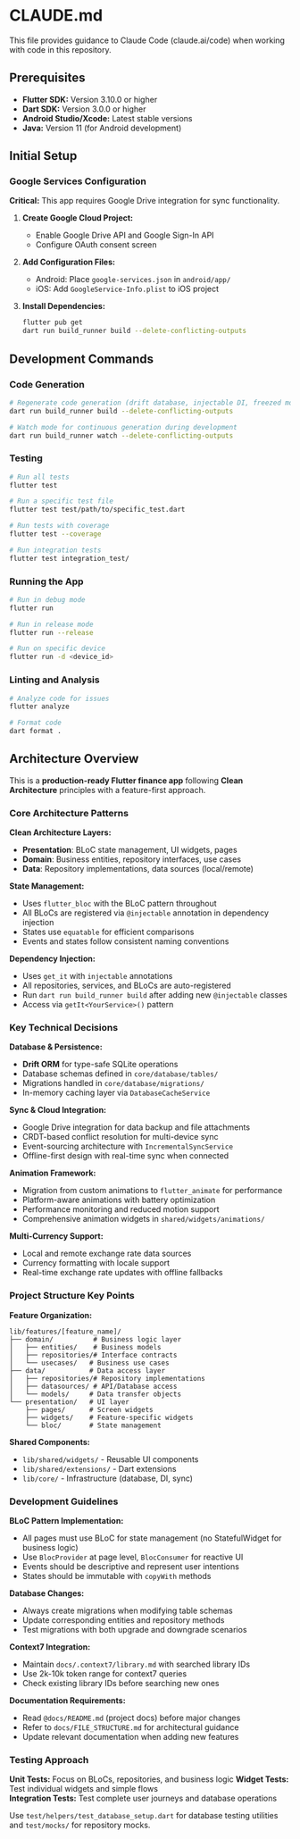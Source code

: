 # CLAUDE.md

This file provides guidance to Claude Code (claude.ai/code) when working with code in this repository.

## Prerequisites

- **Flutter SDK:** Version 3.10.0 or higher
- **Dart SDK:** Version 3.0.0 or higher  
- **Android Studio/Xcode:** Latest stable versions
- **Java:** Version 11 (for Android development)

## Initial Setup

### Google Services Configuration
**Critical:** This app requires Google Drive integration for sync functionality.

1. **Create Google Cloud Project:**
   - Enable Google Drive API and Google Sign-In API
   - Configure OAuth consent screen

2. **Add Configuration Files:**
   - Android: Place `google-services.json` in `android/app/`
   - iOS: Add `GoogleService-Info.plist` to iOS project

3. **Install Dependencies:**
   ```bash
   flutter pub get
   dart run build_runner build --delete-conflicting-outputs
   ```

## Development Commands

### Code Generation
```bash
# Regenerate code generation (drift database, injectable DI, freezed models)
dart run build_runner build --delete-conflicting-outputs

# Watch mode for continuous generation during development
dart run build_runner watch --delete-conflicting-outputs
```

### Testing
```bash
# Run all tests
flutter test

# Run a specific test file
flutter test test/path/to/specific_test.dart

# Run tests with coverage
flutter test --coverage

# Run integration tests
flutter test integration_test/
```

### Running the App
```bash
# Run in debug mode
flutter run

# Run in release mode
flutter run --release

# Run on specific device
flutter run -d <device_id>
```

### Linting and Analysis
```bash
# Analyze code for issues
flutter analyze

# Format code
dart format .
```

## Architecture Overview

This is a **production-ready Flutter finance app** following **Clean Architecture** principles with a feature-first approach.

### Core Architecture Patterns

**Clean Architecture Layers:**
- **Presentation**: BLoC state management, UI widgets, pages
- **Domain**: Business entities, repository interfaces, use cases
- **Data**: Repository implementations, data sources (local/remote)

**State Management:**
- Uses `flutter_bloc` with the BLoC pattern throughout
- All BLoCs are registered via `@injectable` annotation in dependency injection
- States use `equatable` for efficient comparisons
- Events and states follow consistent naming conventions

**Dependency Injection:**
- Uses `get_it` with `injectable` annotations
- All repositories, services, and BLoCs are auto-registered
- Run `dart run build_runner build` after adding new `@injectable` classes
- Access via `getIt<YourService>()` pattern

### Key Technical Decisions

**Database & Persistence:**
- **Drift ORM** for type-safe SQLite operations
- Database schemas defined in `core/database/tables/`
- Migrations handled in `core/database/migrations/`
- In-memory caching layer via `DatabaseCacheService`

**Sync & Cloud Integration:**
- Google Drive integration for data backup and file attachments  
- CRDT-based conflict resolution for multi-device sync
- Event-sourcing architecture with `IncrementalSyncService`
- Offline-first design with real-time sync when connected

**Animation Framework:**
- Migration from custom animations to `flutter_animate` for performance
- Platform-aware animations with battery optimization
- Performance monitoring and reduced motion support
- Comprehensive animation widgets in `shared/widgets/animations/`

**Multi-Currency Support:**
- Local and remote exchange rate data sources
- Currency formatting with locale support
- Real-time exchange rate updates with offline fallbacks

### Project Structure Key Points

**Feature Organization:**
```
lib/features/[feature_name]/
├── domain/          # Business logic layer
│   ├── entities/    # Business models
│   ├── repositories/# Interface contracts
│   └── usecases/   # Business use cases
├── data/           # Data access layer
│   ├── repositories/# Repository implementations
│   ├── datasources/ # API/Database access
│   └── models/     # Data transfer objects
└── presentation/   # UI layer
    ├── pages/      # Screen widgets
    ├── widgets/    # Feature-specific widgets
    └── bloc/       # State management
```

**Shared Components:**
- `lib/shared/widgets/` - Reusable UI components
- `lib/shared/extensions/` - Dart extensions
- `lib/core/` - Infrastructure (database, DI, sync)

### Development Guidelines

**BLoC Pattern Implementation:**
- All pages must use BLoC for state management (no StatefulWidget for business logic)
- Use `BlocProvider` at page level, `BlocConsumer` for reactive UI
- Events should be descriptive and represent user intentions
- States should be immutable with `copyWith` methods

**Database Changes:**
- Always create migrations when modifying table schemas
- Update corresponding entities and repository methods
- Test migrations with both upgrade and downgrade scenarios

**Context7 Integration:**
- Maintain `docs/.context7/library.md` with searched library IDs
- Use 2k-10k token range for context7 queries
- Check existing library IDs before searching new ones

**Documentation Requirements:**
- Read `@docs/README.md` (project docs) before major changes
- Refer to `docs/FILE_STRUCTURE.md` for architectural guidance
- Update relevant documentation when adding new features

### Testing Approach

**Unit Tests:** Focus on BLoCs, repositories, and business logic
**Widget Tests:** Test individual widgets and simple flows  
**Integration Tests:** Test complete user journeys and database operations

Use `test/helpers/test_database_setup.dart` for database testing utilities and `test/mocks/` for repository mocks.